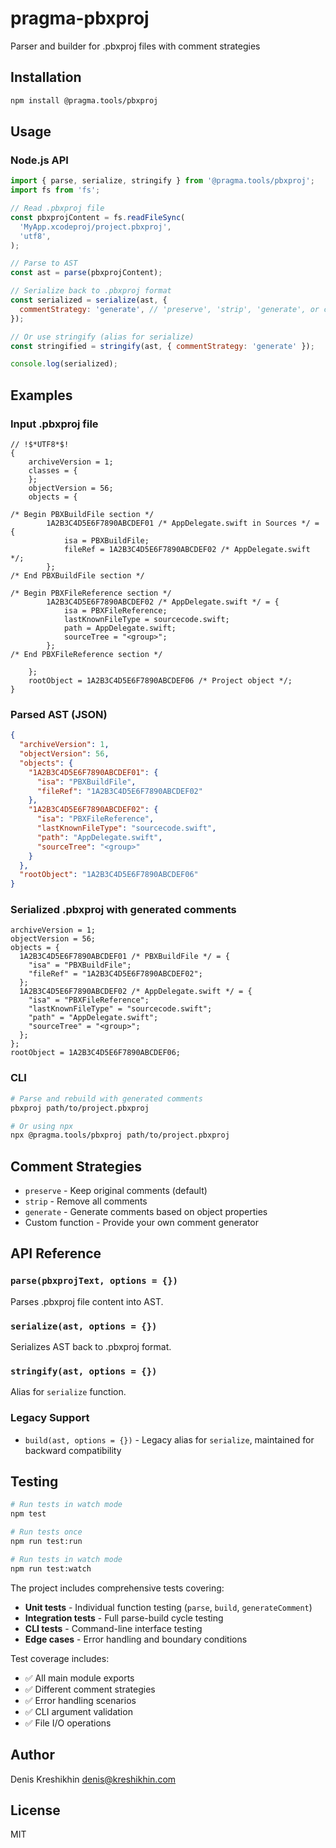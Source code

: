 # pragma-pbxproj

Parser and builder for .pbxproj files with comment strategies

## Installation

```bash
npm install @pragma.tools/pbxproj
```

## Usage

### Node.js API

```javascript
import { parse, serialize, stringify } from '@pragma.tools/pbxproj';
import fs from 'fs';

// Read .pbxproj file
const pbxprojContent = fs.readFileSync(
  'MyApp.xcodeproj/project.pbxproj',
  'utf8',
);

// Parse to AST
const ast = parse(pbxprojContent);

// Serialize back to .pbxproj format
const serialized = serialize(ast, {
  commentStrategy: 'generate', // 'preserve', 'strip', 'generate', or custom function
});

// Or use stringify (alias for serialize)
const stringified = stringify(ast, { commentStrategy: 'generate' });

console.log(serialized);
```

## Examples

### Input .pbxproj file

```
// !$*UTF8*$!
{
	archiveVersion = 1;
	classes = {
	};
	objectVersion = 56;
	objects = {

/* Begin PBXBuildFile section */
		1A2B3C4D5E6F7890ABCDEF01 /* AppDelegate.swift in Sources */ = {
			isa = PBXBuildFile;
			fileRef = 1A2B3C4D5E6F7890ABCDEF02 /* AppDelegate.swift */;
		};
/* End PBXBuildFile section */

/* Begin PBXFileReference section */
		1A2B3C4D5E6F7890ABCDEF02 /* AppDelegate.swift */ = {
			isa = PBXFileReference;
			lastKnownFileType = sourcecode.swift;
			path = AppDelegate.swift;
			sourceTree = "<group>";
		};
/* End PBXFileReference section */

	};
	rootObject = 1A2B3C4D5E6F7890ABCDEF06 /* Project object */;
}
```

### Parsed AST (JSON)

```json
{
  "archiveVersion": 1,
  "objectVersion": 56,
  "objects": {
    "1A2B3C4D5E6F7890ABCDEF01": {
      "isa": "PBXBuildFile",
      "fileRef": "1A2B3C4D5E6F7890ABCDEF02"
    },
    "1A2B3C4D5E6F7890ABCDEF02": {
      "isa": "PBXFileReference",
      "lastKnownFileType": "sourcecode.swift",
      "path": "AppDelegate.swift",
      "sourceTree": "<group>"
    }
  },
  "rootObject": "1A2B3C4D5E6F7890ABCDEF06"
}
```

### Serialized .pbxproj with generated comments

```
archiveVersion = 1;
objectVersion = 56;
objects = {
  1A2B3C4D5E6F7890ABCDEF01 /* PBXBuildFile */ = {
    "isa" = "PBXBuildFile";
    "fileRef" = "1A2B3C4D5E6F7890ABCDEF02";
  };
  1A2B3C4D5E6F7890ABCDEF02 /* AppDelegate.swift */ = {
    "isa" = "PBXFileReference";
    "lastKnownFileType" = "sourcecode.swift";
    "path" = "AppDelegate.swift";
    "sourceTree" = "<group>";
  };
};
rootObject = 1A2B3C4D5E6F7890ABCDEF06;
```

### CLI

```bash
# Parse and rebuild with generated comments
pbxproj path/to/project.pbxproj

# Or using npx
npx @pragma.tools/pbxproj path/to/project.pbxproj
```

## Comment Strategies

- `preserve` - Keep original comments (default)
- `strip` - Remove all comments
- `generate` - Generate comments based on object properties
- Custom function - Provide your own comment generator

## API Reference

### `parse(pbxprojText, options = {})`

Parses .pbxproj file content into AST.

### `serialize(ast, options = {})`

Serializes AST back to .pbxproj format.

### `stringify(ast, options = {})`

Alias for `serialize` function.

### Legacy Support

- `build(ast, options = {})` - Legacy alias for `serialize`, maintained for backward compatibility

## Testing

```bash
# Run tests in watch mode
npm test

# Run tests once
npm run test:run

# Run tests in watch mode
npm run test:watch
```

The project includes comprehensive tests covering:

- **Unit tests** - Individual function testing (`parse`, `build`, `generateComment`)
- **Integration tests** - Full parse-build cycle testing
- **CLI tests** - Command-line interface testing
- **Edge cases** - Error handling and boundary conditions

Test coverage includes:

- ✅ All main module exports
- ✅ Different comment strategies
- ✅ Error handling scenarios
- ✅ CLI argument validation
- ✅ File I/O operations

## Author

Denis Kreshikhin <denis@kreshikhin.com>

## License

MIT
